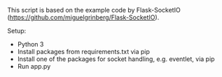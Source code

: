 This script is based on the example code by Flask-SocketIO (https://github.com/miguelgrinberg/Flask-SocketIO).

Setup:
* Python 3
* Install packages from requirements.txt via pip
* Install one of the packages for socket handling, e.g. eventlet, via pip
* Run app.py